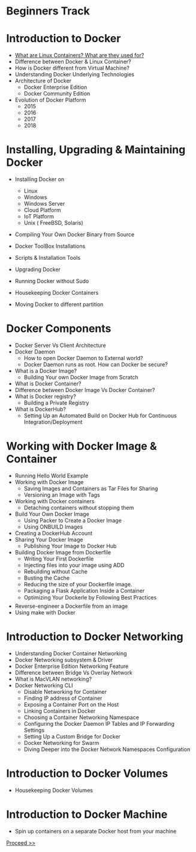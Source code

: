 # Beginners Track

# Introduction to Docker 

- [What are Linux Containers? What are they used for?](https://github.com/collabnix/dockerlabs/blob/master/beginners/b001-linux-containers.md)
- Difference between Docker & Linux Container?
- How is Docker different from Virtual Machine?
- Understanding Docker Underlying Technologies
- Architecture of Docker 
   - Docker Enterprise Edition
   - Docker Community Edition
- Evolution of Docker Platform 
   - 2015 
   - 2016
   - 2017
   - 2018
             
# Installing, Upgrading & Maintaining Docker 

- Installing Docker on 
   - Linux
   - Windows 
   - Windows Server
   - Cloud Platform
   - IoT Platform
   - Unix ( FreeBSD, Solaris)
                     
- Compiling Your Own Docker Binary from Source
- Docker ToolBox Installations
- Scripts & Installation Tools
- Upgrading Docker
- Running Docker without Sudo
- Housekeeping Docker Containers
- Moving Docker to different partition

# Docker Components

- Docker Server Vs Client Architecture
- Docker Daemon
  - How to open Docker Daemon to External world?
  - Docker Daemon runs as root. How can Docker be secure?
- What is a Docker Image?
  - Building Your own Docker Image from Scratch
- What is Docker Container?
- Difference between Docker Image Vs Docker Container?
- What is Docker registry?
  - Building a Private Registry <br>
- What is DockerHub?
  - Setting Up an Automated Build on Docker Hub for Continuous Integration/Deployment<br>
  
# Working with Docker Image & Container

- Running Hello World Example
- Working with Docker Image <br>
  - Saving Images and Containers as Tar Files for Sharing <br>
  - Versioning an Image with Tags <br>
- Working with Docker containers<br>
  - Detaching containers without stopping them<br>
- Build Your Own Docker Image
  - Using Packer to Create a Docker Image <br>
  - Using ONBUILD Images <br>
- Creating a DockerHub Account
- Sharing Your Docker Image
  -  Publishing Your Image to Docker Hub <br>
- Building Docker Image from Dockerfile
  - Writing Your First Dockerfile
  - Injecting files into your image using ADD <br>
  - Rebuilding without Cache <br> 
  - Busting the Cache <br>
  - Reducing the size of your Dockerfile image. <br>
  - Packaging a Flask Application Inside a Container <br>
  - Optimizing Your Dockerle by Following Best Practices <br>
- Reverse-engineer a Dockerfile from an image
- Using make with Docker

# Introduction to Docker Networking

- Understanding Docker Container Networking
- Docker Networking subsystem & Driver
- Docker Enterprise Edition Networking Feature
- Difference between Bridge Vs Overlay Network
- What is MacVLAN networking?
- Docker Networking CLI
  - Disable Networking for Container
  - Finding IP address of Container
  - Exposing a Container Port on the Host
  - Linking Containers in Docker
  - Choosing a Container Networking Namespace
  - Configuring the Docker Daemon IP Tables and IP Forwarding Settings
  - Setting Up a Custom Bridge for Docker
  - Docker Networking for Swarm
  - Diving Deeper into the Docker Network Namespaces Configuration
  
# Introduction to Docker Volumes

- Housekeeping Docker Volumes


# Introduction to Docker Machine

- Spin up containers on a separate Docker host from your machine






 [Proceed >>](https://github.com/collabnix/dockerlabs/blob/master/beginners/b001-linux-containers.md)





